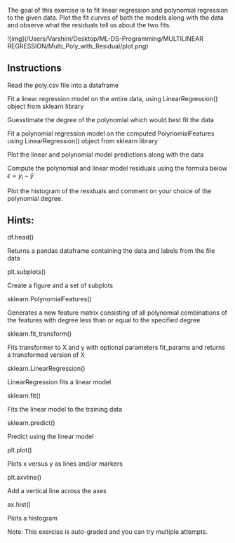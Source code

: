 The goal of this exercise is to fit linear regression and polynomial regression to the given data. Plot the fit curves of both the models along with the data and observe what the residuals tell us about the two fits. 

![img](/Users/Varshini/Desktop/ML-DS-Programming/MULTILINEAR REGRESSION/Multi_Poly_with_Residual/plot.png)

## **Instructions**

Read the poly.csv file into a dataframe

Fit a linear regression model on the entire data, using LinearRegression() object from sklearn library

Guesstimate the degree of the polynomial which would best fit the data

Fit a polynomial regression model on the computed PolynomialFeatures using LinearRegression() object from sklearn library

Plot the linear and polynomial model predictions along with the data

Compute the polynomial and linear model residuals using the formula below $\epsilon = y_i - \hat{y}$

Plot the histogram of the residuals and comment on your choice of the polynomial degree. 

## **Hints:**

df.head()


 Returns a pandas dataframe containing the data and labels from the file data

plt.subplots()

Create a figure and a set of subplots

sklearn.PolynomialFeatures()

Generates a new feature matrix consisting of all polynomial combinations of the features with degree less than or equal to the specified degree

sklearn.fit_transform()


Fits transformer to X and y with optional parameters fit_params and returns a transformed version of X

sklearn.LinearRegression()

LinearRegression fits a linear model

sklearn.fit()

Fits the linear model to the training data

sklearn.predict()

Predict using the linear model

plt.plot()

Plots x versus y as lines and/or markers

plt.axvline()


Add a vertical line across the axes

ax.hist()

Plots a histogram

Note: This exercise is auto-graded and you can try multiple attempts. 